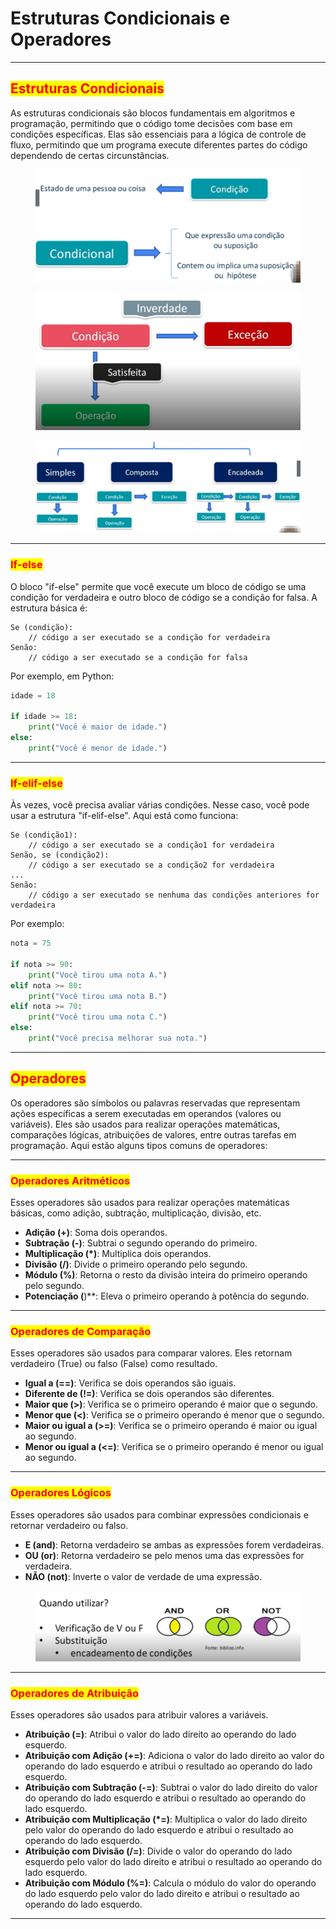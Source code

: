 # Estruturas Condicionais e Operadores

***

## <mark style="color:red;">Estruturas Condicionais</mark>

As estruturas condicionais são blocos fundamentais em algoritmos e programação, permitindo que o código tome decisões com base em condições específicas. Elas são essenciais para a lógica de controle de fluxo, permitindo que um programa execute diferentes partes do código dependendo de certas circunstâncias.

<figure><img src="../.gitbook/assets/image (10) (1).png" alt=""><figcaption></figcaption></figure>

<figure><img src="../.gitbook/assets/image (11) (1).png" alt=""><figcaption></figcaption></figure>

<figure><img src="../.gitbook/assets/image (12) (1).png" alt=""><figcaption></figcaption></figure>



***

### <mark style="color:red;">If-else</mark>

O bloco "if-else" permite que você execute um bloco de código se uma condição for verdadeira e outro bloco de código se a condição for falsa. A estrutura básica é:

```plaintext
Se (condição):
    // código a ser executado se a condição for verdadeira
Senão:
    // código a ser executado se a condição for falsa
```

Por exemplo, em Python:

```python
idade = 18

if idade >= 18:
    print("Você é maior de idade.")
else:
    print("Você é menor de idade.")
```

***

### <mark style="color:red;">If-elif-else</mark>

Às vezes, você precisa avaliar várias condições. Nesse caso, você pode usar a estrutura "if-elif-else". Aqui está como funciona:

```plaintext
Se (condição1):
    // código a ser executado se a condição1 for verdadeira
Senão, se (condição2):
    // código a ser executado se a condição2 for verdadeira
...
Senão:
    // código a ser executado se nenhuma das condições anteriores for verdadeira
```

Por exemplo:

```python
nota = 75

if nota >= 90:
    print("Você tirou uma nota A.")
elif nota >= 80:
    print("Você tirou uma nota B.")
elif nota >= 70:
    print("Você tirou uma nota C.")
else:
    print("Você precisa melhorar sua nota.")
```

***

## <mark style="color:red;">Operadores</mark>

Os operadores são símbolos ou palavras reservadas que representam ações específicas a serem executadas em operandos (valores ou variáveis). Eles são usados para realizar operações matemáticas, comparações lógicas, atribuições de valores, entre outras tarefas em programação. Aqui estão alguns tipos comuns de operadores:

***

### <mark style="color:red;">Operadores Aritméticos</mark>

Esses operadores são usados para realizar operações matemáticas básicas, como adição, subtração, multiplicação, divisão, etc.

* **Adição (+)**: Soma dois operandos.
* **Subtração (-)**: Subtrai o segundo operando do primeiro.
* **Multiplicação (\*)**: Multiplica dois operandos.
* **Divisão (/)**: Divide o primeiro operando pelo segundo.
* **Módulo (%)**: Retorna o resto da divisão inteira do primeiro operando pelo segundo.
* **Potenciação (**)\*\*: Eleva o primeiro operando à potência do segundo.

***

### <mark style="color:red;">Operadores de Comparação</mark>

Esses operadores são usados para comparar valores. Eles retornam verdadeiro (True) ou falso (False) como resultado.

* **Igual a (==)**: Verifica se dois operandos são iguais.
* **Diferente de (!=)**: Verifica se dois operandos são diferentes.
* **Maior que (>)**: Verifica se o primeiro operando é maior que o segundo.
* **Menor que (<)**: Verifica se o primeiro operando é menor que o segundo.
* **Maior ou igual a (>=)**: Verifica se o primeiro operando é maior ou igual ao segundo.
* **Menor ou igual a (<=)**: Verifica se o primeiro operando é menor ou igual ao segundo.

***

### <mark style="color:red;">Operadores Lógicos</mark>

Esses operadores são usados para combinar expressões condicionais e retornar verdadeiro ou falso.

* **E (and)**: Retorna verdadeiro se ambas as expressões forem verdadeiras.
* **OU (or)**: Retorna verdadeiro se pelo menos uma das expressões for verdadeira.
* **NÃO (not)**: Inverte o valor de verdade de uma expressão.

<figure><img src="../.gitbook/assets/image (13) (1).png" alt=""><figcaption></figcaption></figure>

***

### <mark style="color:red;">Operadores de Atribuição</mark>

Esses operadores são usados para atribuir valores a variáveis.

* **Atribuição (=)**: Atribui o valor do lado direito ao operando do lado esquerdo.
* **Atribuição com Adição (+=)**: Adiciona o valor do lado direito ao valor do operando do lado esquerdo e atribui o resultado ao operando do lado esquerdo.
* **Atribuição com Subtração (-=)**: Subtrai o valor do lado direito do valor do operando do lado esquerdo e atribui o resultado ao operando do lado esquerdo.
* **Atribuição com Multiplicação (\*=)**: Multiplica o valor do lado direito pelo valor do operando do lado esquerdo e atribui o resultado ao operando do lado esquerdo.
* **Atribuição com Divisão (/=)**: Divide o valor do operando do lado esquerdo pelo valor do lado direito e atribui o resultado ao operando do lado esquerdo.
* **Atribuição com Módulo (%=)**: Calcula o módulo do valor do operando do lado esquerdo pelo valor do lado direito e atribui o resultado ao operando do lado esquerdo.

***
